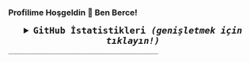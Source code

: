 
### Profilime Hoşgeldin 🌃 Ben Berce!
<samp>
<details align="center">
    <summary style="font-weight: bold; font-size: 18px">
      <b>GitHub İstatistikleri</b>
      <i>(genişletmek için tıklayın!)</i>
    </summary>

  [![Berce's GitHub İstatistikleri](https://github-readme-stats.vercel.app/api?username=must4f&theme=tokyonight)](https://github.com/must4f)
  [![En Çok Kullandığım Diller](https://github-readme-stats.vercel.app/api/top-langs/?username=must4f&layout=compact&theme=tokyonight)](https://github.com/must4f)

  </details>
  ____________________________________
</samp>
